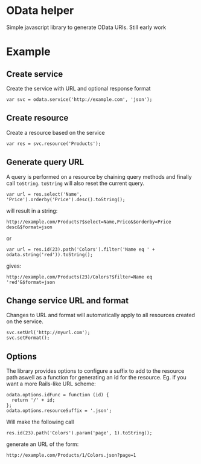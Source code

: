 # OData helper

Simple javascript library to generate OData URIs. Still early work

# Example

## Create service
Create the service with URL and optional response format

    var svc = odata.service('http://example.com', 'json');

## Create resource
Create a resource based on the service

    var res = svc.resource('Products');


## Generate query URL
A query is performed on a resource by chaining query methods and finally call
`toString`. `toString` will also reset the current query.

    var url = res.select('Name', 'Price').orderby('Price').desc().toString();

will result in a string:

    http://example.com/Products?$select=Name,Price&$orderby=Price desc&$format=json

or

    var url = res.id(23).path('Colors').filter('Name eq ' + odata.string('red')).toString();

gives:

    http://example.com/Products(23)/Colors?$filter=Name eq 'red'&$format=json


## Change service URL and format
Changes to URL and format will automatically apply to all resources created on the service.

    svc.setUrl('http://myurl.com');
    svc.setFormat();

## Options

The library provides options to configure a suffix to add to the resource path aswell as a function for generating an id for the resource. Eg. if you want a more Rails-like URL scheme:

    odata.options.idFunc = function (id) {
      return '/' + id;
    };
    odata.options.resourceSuffix = '.json';

Will make the following call

    res.id(23).path('Colors').param('page', 1).toString();

generate an URL of the form:

    http://example.com/Products/1/Colors.json?page=1
